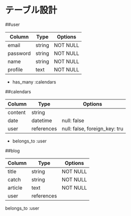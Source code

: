 # テーブル設計

##user

| Column     | Type   | Options  |
| ---------- | ------ | -------- |
| email      | string | NOT NULL |
| password   | string | NOT NULL |
| name       | string | NOT NULL |
| profile    | text   | NOT NULL |

- has_many :calendars


##calendars

| Column  | Type       | Options                       |
| ------- | ---------- | ----------------------------- |
| content | string     |                               |
| date    | datetime   | null: false                   |
| user    | references | null: false, foreign_key: tru |


- belongs_to :user

##blog

| Column  | Type       | Options  |
| ------- | ---------- | -------- |
| title   | string     | NOT NULL |
| catch   | string     | NOT NULL |
| article | text       | NOT NULL |
| user    | references |          |

belongs_to :user

